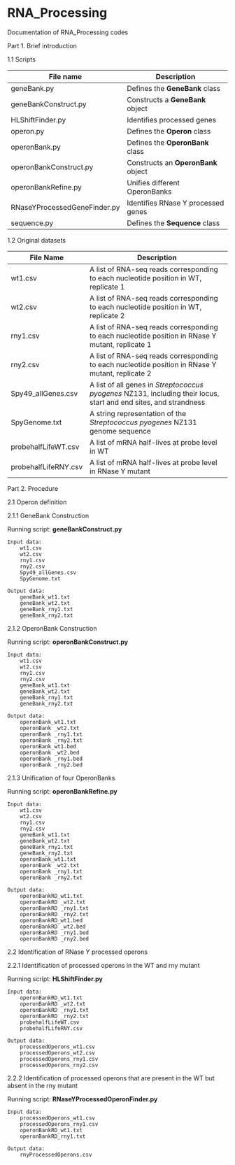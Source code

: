 RNA_Processing
==========
Documentation of RNA_Processing codes

Part 1. Brief introduction

1.1 Scripts

| File name	| Description |
|---------------|  --------- |
| geneBank.py	| Defines the **GeneBank** class |
| geneBankConstruct.py|	Constructs a **GeneBank** object|
| HLShiftFinder.py|	Identifies processed genes |
| operon.py|	Defines the **Operon** class|
| operonBank.py|	Defines the **OperonBank** class|
| operonBankConstruct.py|	Constructs an **OperonBank** object|
| operonBankRefine.py|	Unifies different OperonBanks|
| RNaseYProcessedGeneFinder.py|	Identifies RNase Y processed genes|
| sequence.py|	Defines the **Sequence** class|

1.2 Original datasets

| File Name | Description |
|-----------|-------------|
| wt1.csv   | A list of RNA-seq reads corresponding to each nucleotide position in WT, replicate 1 |
| wt2.csv | A list of RNA-seq reads corresponding to each nucleotide position in WT, replicate 2 |
| rny1.csv | A list of RNA-seq reads corresponding to each nucleotide position in RNase Y mutant, replicate 1 |
| rny2.csv | A list of RNA-seq reads corresponding to each nucleotide position in RNase Y mutant, replicate 2 |
| Spy49_allGenes.csv | A list of all genes in *Streptococcus pyogenes* NZ131, including their locus, start and end sites, and strandness | 
| SpyGenome.txt | A string representation of the *Streptococcus pyogenes* NZ131 genome sequence |
| probehalfLifeWT.csv | A list of mRNA half-lives at probe level in WT |
| probehalfLifeRNY.csv | A list of mRNA half-lives at probe level in RNase Y mutant |

Part 2. Procedure

2.1 Operon definition

2.1.1 GeneBank Construction

Running script:  **geneBankConstruct.py**

	Input data:
		wt1.csv
		wt2.csv
		rny1.csv
		rny2.csv
		Spy49_allGenes.csv
		SpyGenome.txt

	Output data:
		geneBank_wt1.txt
		geneBank_wt2.txt
		geneBank_rny1.txt
		geneBank_rny2.txt

2.1.2 OperonBank Construction

Running script: **operonBankConstruct.py**

	Input data:
		wt1.csv
		wt2.csv
		rny1.csv
		rny2.csv
		geneBank_wt1.txt
		geneBank_wt2.txt
		geneBank_rny1.txt
		geneBank_rny2.txt

	Output data:
		operonBank_wt1.txt
		operonBank _wt2.txt
		operonBank _rny1.txt
		operonBank _rny2.txt
		operonBank_wt1.bed
		operonBank _wt2.bed
		operonBank _rny1.bed
		operonBank _rny2.bed

2.1.3 Unification of four OperonBanks

Running script: **operonBankRefine.py**

	Input data:
		wt1.csv
		wt2.csv
		rny1.csv
		rny2.csv
		geneBank_wt1.txt
		geneBank_wt2.txt
		geneBank_rny1.txt
		geneBank_rny2.txt
		operonBank_wt1.txt
		operonBank _wt2.txt
		operonBank _rny1.txt
		operonBank _rny2.txt

	Output data:
		operonBankRD_wt1.txt
		operonBankRD _wt2.txt
		operonBankRD _rny1.txt
		operonBankRD _rny2.txt
		operonBankRD_wt1.bed
		operonBankRD _wt2.bed
		operonBankRD _rny1.bed
		operonBankRD _rny2.bed

2.2 Identification of RNase Y processed operons

2.2.1 Identification of processed operons in the WT and rny mutant

Running script: **HLShiftFinder.py**

	Input data:
		operonBankRD_wt1.txt
		operonBankRD _wt2.txt
		operonBankRD _rny1.txt
		operonBankRD _rny2.txt
		probehalfLifeWT.csv
		probehalfLifeRNY.csv

	Output data:
		processedOperons_wt1.csv
		processedOperons_wt2.csv
		processedOperons_rny1.csv
		processedOperons_rny2.csv

2.2.2 Identification of processed operons that are present in the WT but absent in the rny mutant

Running script: **RNaseYProcessedOperonFinder.py**

	Input data:
		processedOperons_wt1.csv
		processedOperons_rny1.csv
		operonBankRD_wt1.txt
		operonBankRD_rny1.txt

	Output data:
		rnyProcessedOperons.csv
